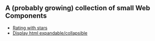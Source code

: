 ## A (probably growing) collection of small Web Components

- [Rating with stars](https://github.com/KooiInc/es-web-components/tree/main/StarRating)
- [Display html expandable/collapsible](https://github.com/KooiInc/es-web-components/tree/main/ExpandableText)